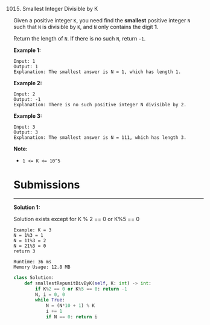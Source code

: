 1015. Smallest Integer Divisible by K

Given a positive integer `K`, you need find the **smallest** positive integer `N` such that `N` is divisible by `K`, and `N` only contains the digit **1**.

Return the length of `N`.  If there is no such `N`, return `-1`.

 

**Example 1:**
```
Input: 1
Output: 1
Explanation: The smallest answer is N = 1, which has length 1.
```

**Example 2:**
```
Input: 2
Output: -1
Explanation: There is no such positive integer N divisible by 2.
```

**Example 3:**
```
Input: 3
Output: 3
Explanation: The smallest answer is N = 111, which has length 3.
```

**Note:**

* `1 <= K <= 10^5`

# Submissions
---
**Solution 1:**

Solution exists except for K % 2 == 0 or K%5 == 0
```
Example: K = 3
N = 1%3 = 1
N = 11%3 = 2
N = 21%3 = 0
return 3
```

```
Runtime: 36 ms
Memory Usage: 12.8 MB
```
```python
class Solution:
    def smallestRepunitDivByK(self, K: int) -> int:
        if K%2 == 0 or K%5 == 0: return -1
        N, i = 0, 0
        while True:
            N = (N*10 + 1) % K
            i += 1
            if N == 0: return i
```